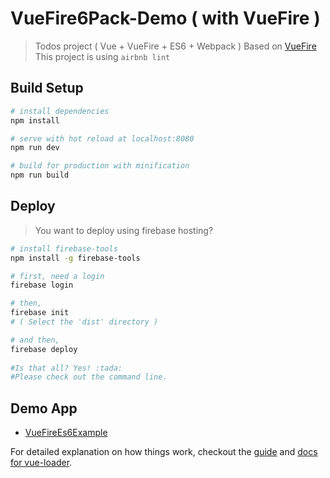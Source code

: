 # VueFire6Pack-Demo ( with VueFire )

> Todos project ( Vue + VueFire + ES6 + Webpack )
> Based on [VueFire](https://github.com/vuejs/vuefire)  
> This project is using `airbnb lint`

## Build Setup

``` bash
# install dependencies
npm install

# serve with hot reload at localhost:8080
npm run dev

# build for production with minification
npm run build
```

## Deploy

> You want to deploy using firebase hosting?

```bash
# install firebase-tools
npm install -g firebase-tools

# first, need a login 
firebase login

# then,
firebase init
# ( Select the 'dist' directory )

# and then,
firebase deploy 
 
#Is that all? Yes! :tada:
#Please check out the command line.

```

## Demo App
- [VueFireEs6Example](https://vuefirees6example.firebaseapp.com)

For detailed explanation on how things work, checkout the [guide](http://vuejs-templates.github.io/webpack/) and [docs for vue-loader](http://vuejs.github.io/vue-loader).

